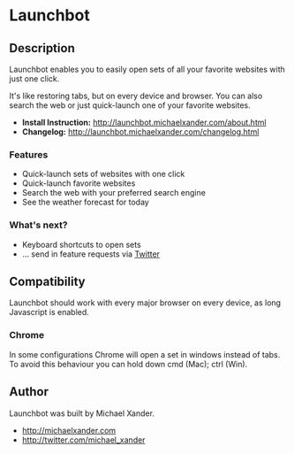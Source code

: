 # Launchbot

## Description

Launchbot enables you to easily open sets of all your favorite websites with just one click.

It's like restoring tabs, but on every device and browser. You can also search the web or just quick-launch one of your favorite websites.

* **Install Instruction:** http://launchbot.michaelxander.com/about.html
* **Changelog:** http://launchbot.michaelxander.com/changelog.html

### Features

* Quick-launch sets of websites with one click
* Quick-launch favorite websites
* Search the web with your preferred search engine
* See the weather forecast for today

### What's next?

* Keyboard shortcuts to open sets
* … send in feature requests via [Twitter](http://twitter.com/michael_xander)

## Compatibility

Launchbot should work with every major browser on every device, as long Javascript is enabled.

### Chrome

In some configurations Chrome will open a set in windows instead of tabs. To avoid this behaviour you can hold down cmd (Mac); ctrl (Win).

## Author

Launchbot was built by Michael Xander.

* http://michaelxander.com
* http://twitter.com/michael_xander


